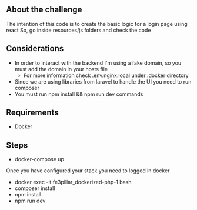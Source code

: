 
## About the challenge

The intention of this code is to create the basic logic for a login page using react
So, go inside resources/js folders and check the code

## Considerations
- In order to interact with the backend I'm using a fake domain, so you must add the domain in your hosts file 
  - For more information check .env.nginx.local under .docker directory
- Since we are using libraries from laravel to handle the UI you need to run composer
- You must run npm install && npm run dev commands

## Requirements
- Docker

## Steps
- docker-compose up

Once you have configured your stack you need to logged in docker
- docker exec -it fe3pillar_dockerized-php-1 bash
- composer install
- npm install
- npm run dev
